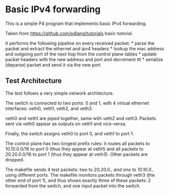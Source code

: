 # Basic IPv4 forwarding

This is a simple P4 program that implements basic IPv4 forwarding.

Taken from https://github.com/p4lang/tutorials basic tutorial.

It performs the following pipeline on every received packet: * parse the packet
and extract the ethernet and ipv4 headers * lookup the mac address and outgoing
port of the next hop from the control plane tables * update packet headers with
the new address and port and decrement ttl * serialize (deparse) packet and send
it via the new port

## Test Architecture

The test follows a very simple network architecture.

The switch is connected to two ports: 0 and 1, with 4 virtual ethernet
interfaces: veth0, veth1, veth2, and veth3.

veth0 and veth1 are piped together, same with veth2 and veth3. Packets sent via
veth0 appear as outputs on veth1 and vice-versa.

Finally, the switch assigns veth0 to port 0, and veth1 to port 1.

The control plane has two longest prefix rules: it routes all packets to
10.10.0.0/16 to port 0 (thus they appear at veth1) and all packets to
20.20.0.0/16 to port 1 (thus they appear at veth3). Other packets are dropped.

The makefile sends 4 test packets: two to 20.20.0.*, and one to 10.10.0.*, using
different ports. The makefile monitors packets through veth3 (the other end of
port 1), and thus shows exactly three of these packets: 2 forwarded from the
switch, and one input packet into the switch.

